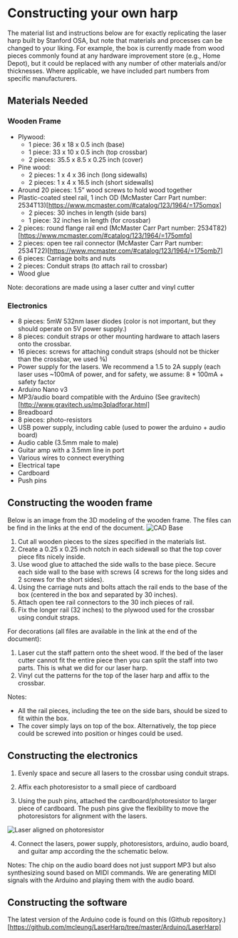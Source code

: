 
# Constructing your own harp
The material list and instructions below are for exactly replicating the laser harp built by Stanford OSA, but note that materials and processes can be changed to your liking. For example, the box is currently made from wood pieces commonly found at any hardware improvement store (e.g., Home Depot), but it could be replaced with any number of other materials and/or thicknesses.
Where applicable, we have included part numbers from specific manufacturers. 

## Materials Needed

### Wooden Frame
- Plywood:
  - 1 piece: 36 x 18 x 0.5 inch (base)
  - 1 piece: 33 x 10 x 0.5 inch (top crossbar)
  - 2 pieces: 35.5 x 8.5 x 0.25 inch (cover)
- Pine wood:
  - 2 pieces: 1 x 4 x 36 inch (long sidewalls)
  - 2 pieces: 1 x 4 x 16.5 inch (short sidewalls)
- Around 20 pieces: 1.5” wood screws to hold wood together
- Plastic-coated steel rail, 1 inch OD (McMaster Carr Part number: 2534T13)[https://www.mcmaster.com/#catalog/123/1964/=175omqx]
  - 2 pieces: 30 inches in length (side bars)
  - 1 piece: 32 inches in length (for crossbar)
- 2 pieces: round flange rail end (McMaster Carr Part number: 2534T82)[https://www.mcmaster.com/#catalog/123/1964/=175omfq]
- 2 pieces: open tee rail connector (McMaster Carr Part number: 2534T22)[https://www.mcmaster.com/#catalog/123/1964/=175omb7]
- 6 pieces: Carriage bolts and nuts
- 2 pieces: Conduit straps (to attach rail to crossbar)
- Wood glue

Note: decorations are made using a laser cutter and vinyl cutter

### Electronics
- 8 pieces: 5mW 532nm laser diodes (color is not important, but they should operate on 5V power supply.)
- 8 pieces: conduit straps or other mounting hardware to attach lasers onto the crossbar.
- 16 pieces: screws for attaching conduit straps (should not be thicker than the crossbar, we used ⅜)
- Power supply for the lasers. We recommend a 1.5 to 2A supply (each laser uses ~100mA of power, and for safety, we assume: 8 * 100mA + safety factor
- Arduino Nano v3
- MP3/audio board compatible with the Arduino (See gravitech)[http://www.gravitech.us/mp3pladforar.html]
- Breadboard
- 8 pieces: photo-resistors
- USB power supply, including cable (used to power the arduino + audio board)
- Audio cable (3.5mm male to male)
- Guitar amp with a 3.5mm line in port
- Various wires to connect everything
- Electrical tape
- Cardboard
- Push pins


## Constructing the wooden frame

Below is an image from the 3D modeling of the wooden frame. The files can be find in the links at the end of the document. 
![CAD Base](https://github.com/mcleung/LaserHarp/blob/master/Images/CADBase.png)


1. Cut all wooden pieces to the sizes specified in the materials list.
2. Create a 0.25 x 0.25 inch notch in each sidewall so that the top cover piece fits nicely inside.
3. Use wood glue to attached the side walls to the base piece.
Secure each side wall to the base with screws (4 screws for the long sides and 2 screws for the short sides).
4. Using the carriage nuts and bolts attach the rail ends to the base of the box (centered in the box and separated by 30 inches).
5. Attach open tee rail connectors to the 30 inch pieces of rail. 
6. Fix the longer rail (32 inches) to the plywood used for the crossbar using conduit straps. 

For decorations (all files are available in the link at the end of the document):
1. Laser cut the staff pattern onto the sheet wood. If the bed of the laser cutter cannot fit the entire piece then you can split the staff into two parts. This is what we did for our laser harp. 
2. Vinyl cut the patterns for the top of the laser harp and affix to the crossbar. 

Notes:
- All the rail pieces, including the tee on the side bars, should be sized to fit within the box.
- The cover simply lays on top of the box. Alternatively, the top piece could be screwed into position or hinges could be used. 


## Constructing the electronics
1. Evenly space and secure all lasers to the crossbar using conduit straps.

2. Affix each photoresistor to a small piece of cardboard

3. Using the push pins, attached the cardboard/photoresistor to  larger piece of cardboard. The push pins give the flexibility to move the photoresistors for alignment with the lasers.

![Laser aligned on photoresistor](https://github.com/mcleung/LaserHarp/blob/master/Images/LaserOnDetector.jpg)

4. Connect the lasers, power supply, photoresistors, arduino, audio board, and guitar amp according the the schematic below.

Notes:
  The chip on the audio board does not just support MP3 but also synthesizing sound based on MIDI commands. We are generating MIDI signals with the Arduino and playing them with the audio board.

## Constructing the software
  The latest version of the Arduino code is found on this (Github repository.)[https://github.com/mcleung/LaserHarp/tree/master/Arduino/LaserHarp]
